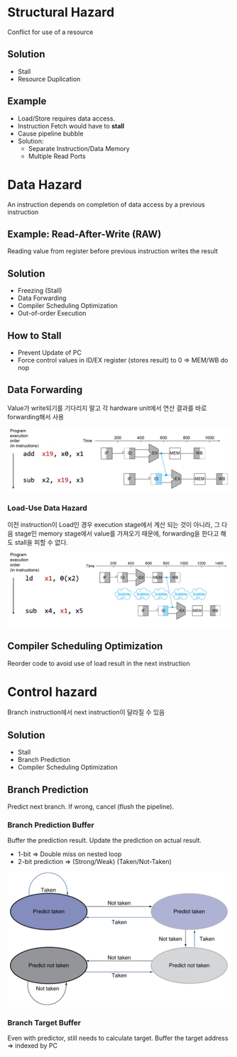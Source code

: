 # Structural Hazard

Conflict for use of a resource

## Solution

* Stall
* Resource Duplication

## Example

* Load/Store requires data access.
* Instruction Fetch would have to **stall**
* Cause pipeline bubble
* Solution:
  * Separate Instruction/Data Memory
  * Multiple Read Ports

# Data Hazard

An instruction depends on completion of data access by a previous instruction

## Example: Read-After-Write (RAW)

Reading value from register before previous instruction writes the result

## Solution

* Freezing (Stall)
* Data Forwarding
* Compiler Scheduling Optimization
* Out-of-order Execution

## How to Stall

* Prevent Update of PC
* Force control values in ID/EX register (stores result) to 0 => MEM/WB do nop

## Data Forwarding

Value가 write되기를 기다리지 말고 각 hardware unit에서 연산 결과를 바로 forwarding해서 사용

![Data Forwarding](assets/forwarding.png)

### Load-Use Data Hazard

이전 instruction이 Load인 경우 execution stage에서 계산 되는 것이 아니라,
그 다음 stage인 memory stage에서 value를 가져오기 때문에,
forwarding을 한다고 해도 stall을 피할 수 없다.

![Load-Use Data Hazard](assets/load.png)

## Compiler Scheduling Optimization

Reorder code to avoid use of load result in the next instruction

# Control hazard

Branch instruction에서 next instruction이 달라질 수 있음

## Solution

* Stall
* Branch Prediction
* Compiler Scheduling Optimization

## Branch Prediction

Predict next branch. If wrong, cancel (flush the pipeline).

### Branch Prediction Buffer

Buffer the prediction result. Update the prediction on actual result.

* 1-bit => Double miss on nested loop
* 2-bit prediction => (Strong/Weak) (Taken/Not-Taken)

![Branch Predition](assets/prediction.png)

### Branch Target Buffer

Even with predictor, still needs to calculate target.
Buffer the target address => indexed by PC
